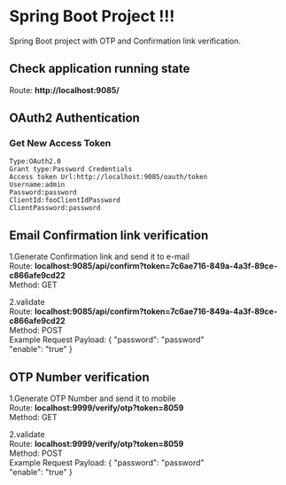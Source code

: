 # Spring Boot Project !!!
Spring Boot project with OTP and Confirmation link verification.

## Check application running state
Route: **http://localhost:9085/**

## OAuth2 Authentication
### Get New Access Token <br>
    Type:OAuth2.0 
    Grant type:Password Credentials 
    Access token Url:http://localhost:9085/oauth/token
    Username:admin 
    Password:password 
    ClientId:fooClientIdPassword
    ClientPassword:password 
    
## Email Confirmation link verification<br>
1.Generate Confirmation link and send it to e-mail <br>
  Route: **localhost:9085/api/confirm?token=7c6ae716-849a-4a3f-89ce-c866afe9cd22**<br>
  Method: GET <br> 
  
2.validate <br>
  Route: **localhost:9085/api/confirm?token=7c6ae716-849a-4a3f-89ce-c866afe9cd22**<br>
  Method: POST <br> 
  Example Request Payload: { "password": "password" <br>
                            "enable": "true" }<br>
                            
 ## OTP Number verification<br>
 1.Generate OTP Number and send it to mobile<br>
  Route: **localhost:9999/verify/otp?token=8059**<br>
  Method: GET <br> 
  
2.validate <br>
  Route: **localhost:9999/verify/otp?token=8059**<br>
  Method: POST <br> 
  Example Request Payload: { "password": "password" <br>
                              "enable": "true" }<br>

